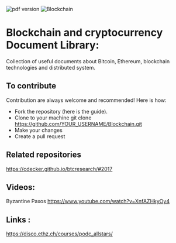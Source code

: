 ![pdf version](https://img.shields.io/bower/v/adminlte.svg)
![Blockchain](https://www.digimarc.com/public_images/blockchain-1500x600.jpg)

# Blockchain and cryptocurrency Document Library:
Collection of useful documents about Bitcoin, Ethereum, blockchain technologies and distributed system.
## To contribute
Contribution are always welcome and recommended! Here is how:

 * Fork the repository (here is the guide).
 * Clone to your machine git clone https://github.com/YOUR_USERNAME/Blockchain.git
 * Make your changes
 * Create a pull request

## Related repositories
https://cdecker.github.io/btcresearch/#2017

## Videos:
Byzantine Paxos
https://www.youtube.com/watch?v=XnfAZHkyOy4

## Links :
https://disco.ethz.ch/courses/podc_allstars/
